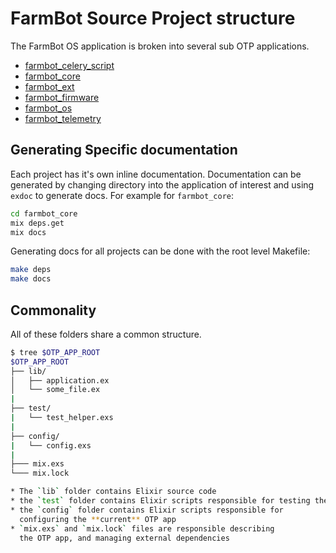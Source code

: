 # FarmBot Source Project structure

The FarmBot OS application is broken into several sub OTP applications.

* [farmbot_celery_script](/docs/project/farmbot_celery_script.md)
* [farmbot_core](/docs/project/farmbot_core.md)
* [farmbot_ext](/docs/project/farmbot_ext.md)
* [farmbot_firmware](/docs/project/farmbot_firmware.md)
* [farmbot_os](/docs/project/farmbot_os.md)
* [farmbot_telemetry](/docs/project/farmbot_telemetry.md)

## Generating Specific documentation

Each project has it's own inline documentation. Documentation can be
generated by changing directory into the application of interest and
using `exdoc` to generate docs. For example for `farmbot_core`:

```bash
cd farmbot_core
mix deps.get
mix docs
```

Generating docs for all projects can be done with the root level Makefile:

```bash
make deps
make docs
```

## Commonality

All of these folders share a common structure.

```bash
$ tree $OTP_APP_ROOT
$OTP_APP_ROOT
├── lib/
│   ├── application.ex
│   └── some_file.ex
|
├── test/
|   └── test_helper.exs
|
├── config/
|   └── config.exs
|
├─── mix.exs
└─── mix.lock

* The `lib` folder contains Elixir source code
* the `test` folder contains Elixir scripts responsible for testing the `lib` code
* the `config` folder contains Elixir scripts responsible for
  configuring the **current** OTP app
* `mix.exs` and `mix.lock` files are responsible describing
  the OTP app, and managing external dependencies